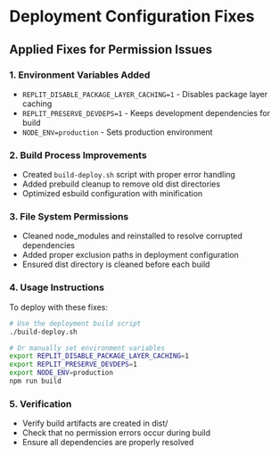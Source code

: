 # Deployment Configuration Fixes

## Applied Fixes for Permission Issues

### 1. Environment Variables Added
- `REPLIT_DISABLE_PACKAGE_LAYER_CACHING=1` - Disables package layer caching
- `REPLIT_PRESERVE_DEVDEPS=1` - Keeps development dependencies for build
- `NODE_ENV=production` - Sets production environment

### 2. Build Process Improvements
- Created `build-deploy.sh` script with proper error handling
- Added prebuild cleanup to remove old dist directories
- Optimized esbuild configuration with minification

### 3. File System Permissions
- Cleaned node_modules and reinstalled to resolve corrupted dependencies
- Added proper exclusion paths in deployment configuration
- Ensured dist directory is cleaned before each build

### 4. Usage Instructions

To deploy with these fixes:

```bash
# Use the deployment build script
./build-deploy.sh

# Or manually set environment variables
export REPLIT_DISABLE_PACKAGE_LAYER_CACHING=1
export REPLIT_PRESERVE_DEVDEPS=1
export NODE_ENV=production
npm run build
```

### 5. Verification
- Verify build artifacts are created in dist/
- Check that no permission errors occur during build
- Ensure all dependencies are properly resolved